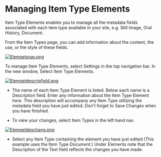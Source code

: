 
Managing Item Type Elements
===========================


Item Type Elements enables you to manage all the metadata fields
associated with each item type available in your site, e.g. Still Image,
Oral History, Document.

From the Item Types page, you can add information about the content, the
use, or the style of these fields.

[![Elemsetsnav.png](https://omeka.org/c/images/5/53/Elemsetsnav.png)](https://omeka.org/codex/File:Elemsetsnav.png)


To manage Item Type Elements, select Settings in the top navigation bar.
In the new window, Select Item Type Elements.


[![Elemsetdescripfield.png](https://omeka.org/c/images/b/bc/Elemsetdescripfield.png)](https://omeka.org/codex/File:Elemsetdescripfield.png)


-   The name of each Item Type Element is listed. Below each name is a
    Description field. Enter any information about the Item Type
    Element here. This description will accompany any Item Type
    utilizing the metadata field you have just edited. Don't forget to
    Save Changes when you have finished.



-   To view your changes, select Item Types in the left hand nav.


[![Elemsetdeschang.png](https://omeka.org/c/images/e/e8/Elemsetdeschang.png)](https://omeka.org/codex/File:Elemsetdeschang.png)


-   Select any Item Type containing the element you have just edited
    (This example uses the Item Type *Document*.) Under Elements note
    that the Description of the Text field reflects the changes you
    have made.

